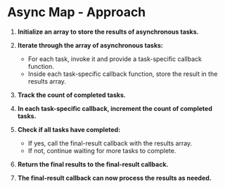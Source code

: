 # Async Map - Approach

1. **Initialize an array to store the results of asynchronous tasks.**

2. **Iterate through the array of asynchronous tasks:**
   - For each task, invoke it and provide a task-specific callback function.
   - Inside each task-specific callback function, store the result in the results array.

3. **Track the count of completed tasks.**

4. **In each task-specific callback, increment the count of completed tasks.**

5. **Check if all tasks have completed:**
   - If yes, call the final-result callback with the results array.
   - If not, continue waiting for more tasks to complete.

6. **Return the final results to the final-result callback.**

7. **The final-result callback can now process the results as needed.**

